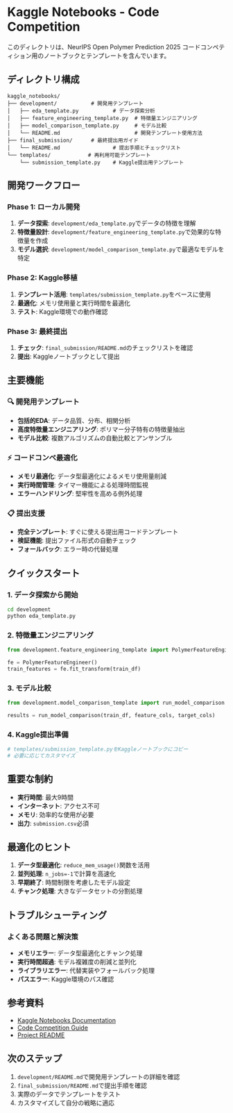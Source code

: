 # Kaggle Notebooks - Code Competition

このディレクトリは、NeurIPS Open Polymer Prediction 2025 コードコンペティション用のノートブックとテンプレートを含んでいます。

## ディレクトリ構成

```
kaggle_notebooks/
├── development/           # 開発用テンプレート
│   ├── eda_template.py           # データ探索分析
│   ├── feature_engineering_template.py  # 特徴量エンジニアリング
│   ├── model_comparison_template.py     # モデル比較
│   └── README.md                        # 開発テンプレート使用方法
├── final_submission/      # 最終提出用ガイド
│   └── README.md                 # 提出手順とチェックリスト
└── templates/            # 再利用可能テンプレート
    └── submission_template.py    # Kaggle提出用テンプレート
```

## 開発ワークフロー

### Phase 1: ローカル開発
1. **データ探索**: `development/eda_template.py`でデータの特徴を理解
2. **特徴量設計**: `development/feature_engineering_template.py`で効果的な特徴量を作成
3. **モデル選択**: `development/model_comparison_template.py`で最適なモデルを特定

### Phase 2: Kaggle移植
1. **テンプレート活用**: `templates/submission_template.py`をベースに使用
2. **最適化**: メモリ使用量と実行時間を最適化
3. **テスト**: Kaggle環境での動作確認

### Phase 3: 最終提出
1. **チェック**: `final_submission/README.md`のチェックリストを確認
2. **提出**: Kaggleノートブックとして提出

## 主要機能

### 🔍 開発用テンプレート
- **包括的EDA**: データ品質、分布、相関分析
- **高度特徴量エンジニアリング**: ポリマー分子特有の特徴量抽出
- **モデル比較**: 複数アルゴリズムの自動比較とアンサンブル

### ⚡ コードコンペ最適化
- **メモリ最適化**: データ型最適化によるメモリ使用量削減
- **実行時間管理**: タイマー機能による処理時間監視
- **エラーハンドリング**: 堅牢性を高める例外処理

### 📋 提出支援
- **完全テンプレート**: すぐに使える提出用コードテンプレート
- **検証機能**: 提出ファイル形式の自動チェック
- **フォールバック**: エラー時の代替処理

## クイックスタート

### 1. データ探索から開始
```bash
cd development
python eda_template.py
```

### 2. 特徴量エンジニアリング
```python
from development.feature_engineering_template import PolymerFeatureEngineer

fe = PolymerFeatureEngineer()
train_features = fe.fit_transform(train_df)
```

### 3. モデル比較
```python
from development.model_comparison_template import run_model_comparison

results = run_model_comparison(train_df, feature_cols, target_cols)
```

### 4. Kaggle提出準備
```python
# templates/submission_template.pyをKaggleノートブックにコピー
# 必要に応じてカスタマイズ
```

## 重要な制約

- **実行時間**: 最大9時間
- **インターネット**: アクセス不可
- **メモリ**: 効率的な使用が必要
- **出力**: `submission.csv`必須

## 最適化のヒント

1. **データ型最適化**: `reduce_mem_usage()`関数を活用
2. **並列処理**: `n_jobs=-1`で計算を高速化
3. **早期終了**: 時間制限を考慮したモデル設定
4. **チャンク処理**: 大きなデータセットの分割処理

## トラブルシューティング

### よくある問題と解決策

- **メモリエラー**: データ型最適化とチャンク処理
- **実行時間超過**: モデル複雑度の削減と並列化
- **ライブラリエラー**: 代替実装やフォールバック処理
- **パスエラー**: Kaggle環境のパス確認

## 参考資料

- [Kaggle Notebooks Documentation](https://www.kaggle.com/docs/notebooks)
- [Code Competition Guide](../docs/CODE_COMPETITION_GUIDE.md)
- [Project README](../README.md)

## 次のステップ

1. `development/README.md`で開発用テンプレートの詳細を確認
2. `final_submission/README.md`で提出手順を確認
3. 実際のデータでテンプレートをテスト
4. カスタマイズして自分の戦略に適応